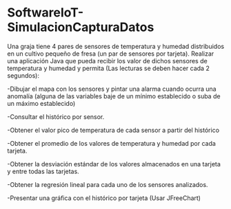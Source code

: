 # SoftwareIoT-SimulacionCapturaDatos

Una graja tiene 4 pares de sensores de temperatura y humedad distribuidos en un cultivo pequeño de fresa (un par de sensores por tarjeta). Realizar una aplicación Java que pueda recibir los valor de dichos sensores de temperatura y humedad y permita (Las lecturas se deben hacer cada 2 segundos): 

-Dibujar el mapa con los sensores y pintar una alarma cuando ocurra una anomalía (alguna de las variables baje de un mínimo establecido o suba de un máximo establecido)

-Consultar el histórico por sensor.

-Obtener el valor pico de temperatura de cada sensor a partir del histórico 

-Obtener el promedio de los valores de temperatura y humedad  por cada tarjeta.

-Obtener la desviación estándar de los valores almacenados en una tarjeta y entre todas las tarjetas.

-Obtener la regresión lineal para cada uno de los sensores analizados. 

-Presentar una gráfica con el histórico por tarjeta (Usar JFreeChart)
